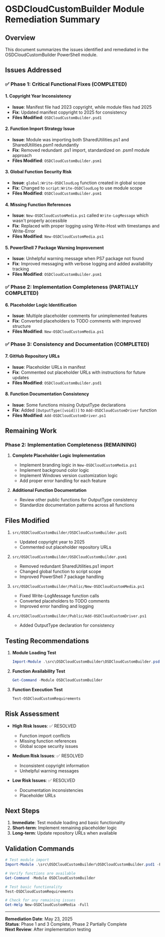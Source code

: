 # OSDCloudCustomBuilder Module Remediation Summary

## Overview
This document summarizes the issues identified and remediated in the OSDCloudCustomBuilder PowerShell module.

## Issues Addressed

### ✅ Phase 1: Critical Functional Fixes (COMPLETED)

#### 1. Copyright Year Inconsistency

- **Issue**: Manifest file had 2023 copyright, while module files had 2025
- **Fix**: Updated manifest copyright to 2025 for consistency
- **Files Modified**: `OSDCloudCustomBuilder.psd1`

#### 2. Function Import Strategy Issue

- **Issue**: Module was importing both SharedUtilities.ps1 and SharedUtilities.psm1 redundantly
- **Fix**: Removed redundant .ps1 import, standardized on .psm1 module approach
- **Files Modified**: `OSDCloudCustomBuilder.psm1`

#### 3. Global Function Security Risk

- **Issue**: `global:Write-OSDCloudLog` function created in global scope
- **Fix**: Changed to `script:Write-OSDCloudLog` to use module scope
- **Files Modified**: `OSDCloudCustomBuilder.psm1`

#### 4. Missing Function References

- **Issue**: `New-OSDCloudCustomMedia.ps1` called `Write-LogMessage` which wasn't properly accessible
- **Fix**: Replaced with proper logging using Write-Host with timestamps and Write-Error
- **Files Modified**: `New-OSDCloudCustomMedia.ps1`

#### 5. PowerShell 7 Package Warning Improvement

- **Issue**: Unhelpful warning message when PS7 package not found
- **Fix**: Improved messaging with verbose logging and added availability tracking
- **Files Modified**: `OSDCloudCustomBuilder.psm1`

### ✅ Phase 2: Implementation Completeness (PARTIALLY COMPLETED)

#### 6. Placeholder Logic Identification

- **Issue**: Multiple placeholder comments for unimplemented features
- **Fix**: Converted placeholders to TODO comments with improved structure
- **Files Modified**: `New-OSDCloudCustomMedia.ps1`

### ✅ Phase 3: Consistency and Documentation (COMPLETED)

#### 7. GitHub Repository URLs

- **Issue**: Placeholder URLs in manifest
- **Fix**: Commented out placeholder URLs with instructions for future updates
- **Files Modified**: `OSDCloudCustomBuilder.psd1`

#### 8. Function Documentation Consistency

- **Issue**: Some functions missing OutputType declarations
- **Fix**: Added `[OutputType([void])]` to `Add-OSDCloudCustomDriver` function
- **Files Modified**: `Add-OSDCloudCustomDriver.ps1`

## Remaining Work

### Phase 2: Implementation Completeness (REMAINING)

1. **Complete Placeholder Logic Implementation**
   - Implement branding logic in `New-OSDCloudCustomMedia.ps1`
   - Implement background color logic
   - Implement Windows version customization logic
   - Add proper error handling for each feature

2. **Additional Function Documentation**
   - Review other public functions for OutputType consistency
   - Standardize documentation patterns across all functions

## Files Modified

1. `src/OSDCloudCustomBuilder/OSDCloudCustomBuilder.psd1`
   - Updated copyright year to 2025
   - Commented out placeholder repository URLs

2. `src/OSDCloudCustomBuilder/OSDCloudCustomBuilder.psm1`
   - Removed redundant SharedUtilities.ps1 import
   - Changed global function to script scope
   - Improved PowerShell 7 package handling

3. `src/OSDCloudCustomBuilder/Public/New-OSDCloudCustomMedia.ps1`
   - Fixed Write-LogMessage function calls
   - Converted placeholders to TODO comments
   - Improved error handling and logging

4. `src/OSDCloudCustomBuilder/Public/Add-OSDCloudCustomDriver.ps1`
   - Added OutputType declaration for consistency

## Testing Recommendations

1. **Module Loading Test**

   ```powershell
   Import-Module .\src\OSDCloudCustomBuilder\OSDCloudCustomBuilder.psd1 -Force -Verbose
   ```

2. **Function Availability Test**

   ```powershell
   Get-Command -Module OSDCloudCustomBuilder
   ```

3. **Function Execution Test**

   ```powershell
   Test-OSDCloudCustomRequirements
   ```

## Risk Assessment

- **High Risk Issues**: ✅ RESOLVED
  - Function import conflicts
  - Missing function references
  - Global scope security issues

- **Medium Risk Issues**: ✅ RESOLVED
  - Inconsistent copyright information
  - Unhelpful warning messages

- **Low Risk Issues**: ✅ RESOLVED
  - Documentation inconsistencies
  - Placeholder URLs

## Next Steps

1. **Immediate**: Test module loading and basic functionality
2. **Short-term**: Implement remaining placeholder logic
3. **Long-term**: Update repository URLs when available

## Validation Commands

```powershell
# Test module import
Import-Module .\src\OSDCloudCustomBuilder\OSDCloudCustomBuilder.psd1 -Force

# Verify functions are available
Get-Command -Module OSDCloudCustomBuilder

# Test basic functionality
Test-OSDCloudCustomRequirements

# Check for any remaining issues
Get-Help New-OSDCloudCustomMedia -Full
```

---
**Remediation Date**: May 23, 2025  
**Status**: Phase 1 and 3 Complete, Phase 2 Partially Complete  
**Next Review**: After implementation testing
